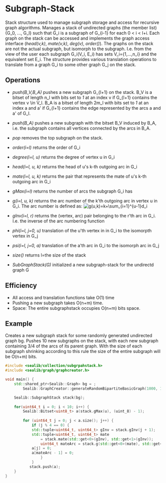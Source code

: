 Subgraph-Stack
===
Stack structure used to manage subgraph storage and access for recursive graph algorithms. Manages a stack of undirected graphs (the member list) {G_0, ..., G_l}  such that G_i is a subgraph of G_{i-1} for each 0 < i < l+i. Each graph on the stack can be accessed and implements the graph access interface (*head(v,k)*, *mate(v,k)*, *deg(v)*, *order()*). The graphs on the stack are not the actual subgraph, but isomorph to the subgraph. I.e. from the view of the user each subgraph G_i(V_i, E_i) has sets V_i={1,...,n_i} and the equivalent set E_i. The structure provides various translation operations to translate from a graph G_i to some other graph G_j on the stack. 

## Operations
- *push(B_V,B_A)* pushes a new subgraph G_{l+1} on the stack. B_V is a bitset of length n_l with bits set to *1* at an index v if G_{l+1} contains the vertex v \in V_l. B_A is a bitset of length 2m_l with bits set to *1* at an index a and a' if G_{l+1} contains the edge represented by the arcs a and a' of G_l.

- *push(B_A)* pushes a new subgraph with the bitset B_V induced by B_A, i.e. the subgraph contains all vertices connected by the arcs in B_A.

- *pop* removes the top subgraph on the stack.

- *order(i=l)* returns the order of G_i

- *degree(i=l, u)* returns the degree of vertex u in G_i

- *head(i=l, u, k)* returns the head of u's k-th outgoing arc in G_i

- *mate(i=l, u, k)* returns the pair that represents the mate of u's k-th outgoing arc in G_i

- *gMax(i=l)* returns the number of arcs the subgraph G_i has

- *g(i=l, u, k)* returns the arc number of the k'th outgoing arc in vertex u in G_i. The arc number is defined as:
      <img src="https://latex.codecogs.com/svg.latex?g(u,k)=k+\sum_{i=1}^{u-1}d_i" title="g(u,k)=k+\sum_{i=1}^{u-1}d_i" /> 

- *gInv(i=l, r)* returns the (vertex, arc) pair belonging to the r'th arc in G_i. I.e. the inverse of the arc numbering function

- *phi(i=l, j=0, u)* translation of the u'th vertex in in G_i to the isomorpth vertex in G_j

- *psi(i=l, j=0, a)* translation of the a'th arc in G_i to the isomorph arc in G_j

- *size()* returns l=the size of the stack

- *SubGraphStack(G)* initialized a new subgraph-stack for the undirectd graph G

## Efficiency
- All access and translation functions take O(1) time
- Pushing a new subgraph takes O(n+m) time.
- Space: The entire subgraphstack occupies O(n+m) bits space.

## Example
Creates a new subgraph stack for some randomly generated undirected graph bg.
Pushes 10 new subgraphs on the stack, with each new subgraph containing 3/4 of the arcs of its parent graph. With the size of each subgraph shrinking according to this rule the size of the entire subgraph will be O(n+m) bits.

```cpp
#include <sealib/collection/subgrpahstack.h>
#include <sealib/graph/graphcreator.h>

void main() {
	std::shared_ptr<Sealib::Graph> bg = ;
		Sealib::GraphCreator::generateRandomBipartiteBasicGraph(1000, 1000, 0.1, 1);

	Sealib::SubgraphStack stack(bg);
	
	for(uint64_t i = 0; i < 10; i++) {
		Sealib::Bitset<uint8_t> a(stack.gMax(u), (uint_8) - 1);
		
		for (uint64_t j = 0; j < a.size(); j++) {
			if (j % 4 == 0) {
			std::tuple<uint64_t, uint64_t> gInv = stack.gInv(j + 1);
			std::tuple<uint64_t, uint64_t> mate 
			    = stack.mate(std::get<0>(gInv), std::get<1>(gInv));
			    uint64_t mateArc = stack.g(std::get<0>(mate), std::get<1>(mate));
			a[j] = 0;
			a[mateArc - 1] = 0;
        	    }
        	}
 	       stack.push(a);	
	}
}
```

